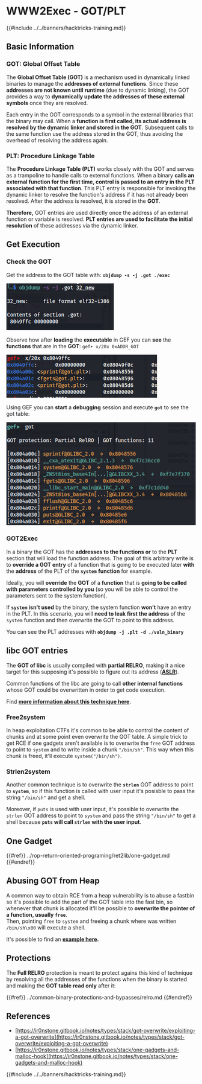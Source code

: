 # WWW2Exec - GOT/PLT

{{#include ../../banners/hacktricks-training.md}}

## **Basic Information**

### **GOT: Global Offset Table**

The **Global Offset Table (GOT)** is a mechanism used in dynamically linked binaries to manage the **addresses of external functions**. Since these **addresses are not known until runtime** (due to dynamic linking), the GOT provides a way to **dynamically update the addresses of these external symbols** once they are resolved.

Each entry in the GOT corresponds to a symbol in the external libraries that the binary may call. When a **function is first called, its actual address is resolved by the dynamic linker and stored in the GOT**. Subsequent calls to the same function use the address stored in the GOT, thus avoiding the overhead of resolving the address again.

### **PLT: Procedure Linkage Table**

The **Procedure Linkage Table (PLT)** works closely with the GOT and serves as a trampoline to handle calls to external functions. When a binary **calls an external function for the first time, control is passed to an entry in the PLT associated with that function**. This PLT entry is responsible for invoking the dynamic linker to resolve the function's address if it has not already been resolved. After the address is resolved, it is stored in the **GOT**.

**Therefore,** GOT entries are used directly once the address of an external function or variable is resolved. **PLT entries are used to facilitate the initial resolution** of these addresses via the dynamic linker.

## Get Execution

### Check the GOT

Get the address to the GOT table with: **`objdump -s -j .got ./exec`**

![](<../../images/image (121).png>)

Observe how after **loading** the **executable** in GEF you can **see** the **functions** that are in the **GOT**: `gef➤ x/20x 0xADDR_GOT`

![](<../../images/image (620) (1) (1) (1) (1) (1) (1) (1) (1) (1) (1) (1) (1) (1) (1) (1) (1) (1) (1) (1) (1) (1) (1) (1) (1) (1) (1) (1) (1) (1) (1) (1) (2) (2) (2).png>)

Using GEF you can **start** a **debugging** session and execute **`got`** to see the got table:

![](<../../images/image (496).png>)

### GOT2Exec

In a binary the GOT has the **addresses to the functions or** to the **PLT** section that will load the function address. The goal of this arbitrary write is to **override a GOT entry** of a function that is going to be executed later **with** the **address** of the PLT of the **`system`** **function** for example.

Ideally, you will **override** the **GOT** of a **function** that is **going to be called with parameters controlled by you** (so you will be able to control the parameters sent to the system function).

If **`system`** **isn't used** by the binary, the system function **won't** have an entry in the PLT. In this scenario, you will **need to leak first the address** of the `system` function and then overwrite the GOT to point to this address.

You can see the PLT addresses with **`objdump -j .plt -d ./vuln_binary`**

## libc GOT entries

The **GOT of libc** is usually compiled with **partial RELRO**, making it a nice target for this supposing it's possible to figure out its address ([**ASLR**](../common-binary-protections-and-bypasses/aslr/)).

Common functions of the libc are going to call **other internal functions** whose GOT could be overwritten in order to get code execution.

Find [**more information about this technique here**](https://github.com/nobodyisnobody/docs/blob/main/code.execution.on.last.libc/README.md#1---targetting-libc-got-entries).

### **Free2system**

In heap exploitation CTFs it's common to be able to control the content of chunks and at some point even overwrite the GOT table. A simple trick to get RCE if one gadgets aren't available is to overwrite the `free` GOT address to point to `system` and to write inside a chunk `"/bin/sh"`. This way when this chunk is freed, it'll execute `system("/bin/sh")`.

### **Strlen2system**

Another common technique is to overwrite the **`strlen`** GOT address to point to **`system`**, so if this function is called with user input it's posisble to pass the string `"/bin/sh"` and get a shell.

Moreover, if `puts` is used with user input, it's possible to overwrite the `strlen` GOT address to point to `system` and pass the string `"/bin/sh"` to get a shell because **`puts` will call `strlen` with the user input**.

## **One Gadget**

{{#ref}}
../rop-return-oriented-programing/ret2lib/one-gadget.md
{{#endref}}

## **Abusing GOT from Heap**

A common way to obtain RCE from a heap vulnerability is to abuse a fastbin so it's possible to add the part of the GOT table into the fast bin, so whenever that chunk is allocated it'll be possible to **overwrite the pointer of a function, usually `free`**.\
Then, pointing `free` to `system` and freeing a chunk where was written `/bin/sh\x00` will execute a shell.

It's possible to find an [**example here**](https://ctf-wiki.mahaloz.re/pwn/linux/glibc-heap/chunk_extend_overlapping/#hitcon-trainging-lab13)**.**

## **Protections**

The **Full RELRO** protection is meant to protect agains this kind of technique by resolving all the addresses of the functions when the binary is started and making the **GOT table read only** after it:

{{#ref}}
../common-binary-protections-and-bypasses/relro.md
{{#endref}}

## References

- [https://ir0nstone.gitbook.io/notes/types/stack/got-overwrite/exploiting-a-got-overwrite](https://ir0nstone.gitbook.io/notes/types/stack/got-overwrite/exploiting-a-got-overwrite)
- [https://ir0nstone.gitbook.io/notes/types/stack/one-gadgets-and-malloc-hook](https://ir0nstone.gitbook.io/notes/types/stack/one-gadgets-and-malloc-hook)

{{#include ../../banners/hacktricks-training.md}}


